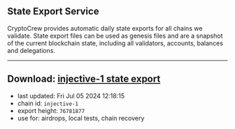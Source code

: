 ## State Export Service
CryptoCrew provides automatic daily state exports for all chains we validate. State export files can be used as genesis files and are a snapshot of the current blockchain state, including all validators, accounts, balances and delegations.

---
**Download: [injective-1 state export](https://dl-eu2.ccvalidators.com/SERVICE/injective/injective-1_export_76781877.json)**
---

- last updated: Fri Jul 05 2024 12:18:15
- chain id: `injective-1`
- export height: `76781877`
- use for: airdrops, local tests, chain recovery
